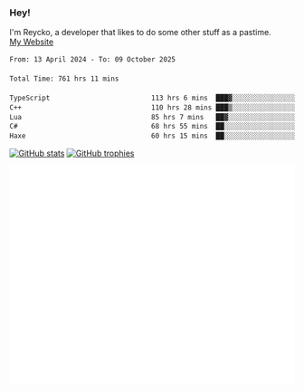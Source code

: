 ### Hey!
I'm Reycko, a developer that likes to do some other stuff as a pastime.  
[My Website](https://www.reycko.xyz/)

<!--START_SECTION:wakasection-->

```txt
From: 13 April 2024 - To: 09 October 2025

Total Time: 761 hrs 11 mins

TypeScript                         113 hrs 6 mins  ███▓░░░░░░░░░░░░░░░░░░░░░   14.18 %
C++                                110 hrs 28 mins ███▒░░░░░░░░░░░░░░░░░░░░░   13.85 %
Lua                                85 hrs 7 mins   ██▓░░░░░░░░░░░░░░░░░░░░░░   10.67 %
C#                                 68 hrs 55 mins  ██░░░░░░░░░░░░░░░░░░░░░░░   08.64 %
Haxe                               60 hrs 15 mins  ██░░░░░░░░░░░░░░░░░░░░░░░   07.56 %
```

<!--END_SECTION:wakasection-->

[![GitHub stats](https://github-readme-stats.vercel.app/api?username=Reycko&show_icons=true&theme=merko&hide_title=true&count_private=true)](https://github.com/anuraghazra/github-readme-stats)
[![GitHub trophies](https://github-profile-trophy.vercel.app/?username=reycko&theme=darkhub)](https://github.com/ryo-ma/github-profile-trophy)

![Metrics](/github-metrics.svg)
